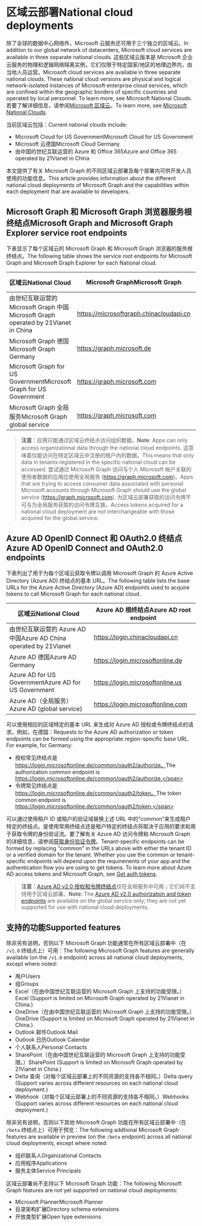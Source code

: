 # <a name="national-cloud-deployments"></a><span data-ttu-id="6ecce-101">区域云部署</span><span class="sxs-lookup"><span data-stu-id="6ecce-101">National cloud deployments</span></span>


<span data-ttu-id="6ecce-102">除了全球的数据中心网络外，Microsoft 云服务还可用于三个独立的区域云。</span><span class="sxs-lookup"><span data-stu-id="6ecce-102">In addition to our global network of datacenters, Microsoft cloud services are available in three separate national clouds.</span></span> <span data-ttu-id="6ecce-103">这些区域云版本是 Microsoft 企业云服务的物理和逻辑网络隔离实例，它们仅限于特定国家/地区的地理边界内，由当地人员运营。</span><span class="sxs-lookup"><span data-stu-id="6ecce-103">Microsoft cloud services are available in three separate national clouds. These national cloud versions are physical and logical network-isolated instances of Microsoft enterprise cloud services, which are confined within the geographic borders of specific countries and operated by local personnel. To learn more, see Microsoft National Clouds.</span></span> <span data-ttu-id="6ecce-104">若要了解详细信息，请参阅[Microsoft 区域云](https://www.microsoft.com/zh-CN/TrustCenter/CloudServices/NationalCloud)。</span><span class="sxs-lookup"><span data-stu-id="6ecce-104">To learn more, see [Microsoft National Clouds](https://www.microsoft.com/zh-CN/TrustCenter/CloudServices/NationalCloud).</span></span>

<span data-ttu-id="6ecce-105">当前区域云包括：</span><span class="sxs-lookup"><span data-stu-id="6ecce-105">Current national clouds include:</span></span>

- <span data-ttu-id="6ecce-106">Microsoft Cloud for US Government</span><span class="sxs-lookup"><span data-stu-id="6ecce-106">Microsoft Cloud for US Government</span></span>
- <span data-ttu-id="6ecce-107">Microsoft 云德国</span><span class="sxs-lookup"><span data-stu-id="6ecce-107">Microsoft Cloud Germany</span></span>
- <span data-ttu-id="6ecce-108">由中国的世纪互联运营的 Azure 和 Office 365</span><span class="sxs-lookup"><span data-stu-id="6ecce-108">Azure and Office 365 operated by 21Vianet in China</span></span>

<span data-ttu-id="6ecce-109">本文提供了有关 Microsoft Graph 的不同区域云部署及每个部署内可供开发人员使用的功能信息。</span><span class="sxs-lookup"><span data-stu-id="6ecce-109">This article provides information about the different national cloud deployments of Microsoft Graph and the capabilities within each deployment that are available to developers.</span></span>

## <a name="microsoft-graph-and-microsoft-graph-explorer-service-root-endpoints"></a><span data-ttu-id="6ecce-110">Microsoft Graph 和 Microsoft Graph 浏览器服务根终结点</span><span class="sxs-lookup"><span data-stu-id="6ecce-110">Microsoft Graph and Microsoft Graph Explorer service root endpoints</span></span>

<span data-ttu-id="6ecce-111">下表显示了每个区域云的 Microsoft Graph 和 Microsoft Graph 浏览器的服务根终结点。</span><span class="sxs-lookup"><span data-stu-id="6ecce-111">The following table shows the service root endpoints for Microsoft Graph and Microsoft Graph Explorer for each National cloud.</span></span>

| <span data-ttu-id="6ecce-112">区域云</span><span class="sxs-lookup"><span data-stu-id="6ecce-112">National Cloud</span></span> | <span data-ttu-id="6ecce-113">Microsoft Graph</span><span class="sxs-lookup"><span data-stu-id="6ecce-113">Microsoft Graph</span></span> | <span data-ttu-id="6ecce-114">Microsoft Graph 浏览器</span><span class="sxs-lookup"><span data-stu-id="6ecce-114">Microsoft Graph Explorer</span></span>
|---------------------------|----------------|----------------|
| <span data-ttu-id="6ecce-115">由世纪互联运营的 Microsoft Graph 中国</span><span class="sxs-lookup"><span data-stu-id="6ecce-115">Microsoft Graph operated by 21Vianet in China</span></span> | https://microsoftgraph.chinacloudapi.cn | https://developer.microsoft.com/zh-cn/graph/graph-explorer-china |
| <span data-ttu-id="6ecce-116">Microsoft Graph 德国</span><span class="sxs-lookup"><span data-stu-id="6ecce-116">Microsoft Graph Germany</span></span> | https://graph.microsoft.de | <span data-ttu-id="6ecce-117">不支持。</span><span class="sxs-lookup"><span data-stu-id="6ecce-117">Not supported.</span></span> |
| <span data-ttu-id="6ecce-118">Microsoft Graph for US Government</span><span class="sxs-lookup"><span data-stu-id="6ecce-118">Microsoft Graph for US Government</span></span> | https://graph.microsoft.com | <span data-ttu-id="6ecce-119">不支持。</span><span class="sxs-lookup"><span data-stu-id="6ecce-119">Not supported.</span></span> |
| <span data-ttu-id="6ecce-120">Microsoft Graph 全局服务</span><span class="sxs-lookup"><span data-stu-id="6ecce-120">Microsoft Graph global service</span></span> | https://graph.microsoft.com | https://developer.microsoft.com/graph/graph-explorer |

> <span data-ttu-id="6ecce-121">**注意**：应用只能通过区域云终结点访问组织数据。</span><span class="sxs-lookup"><span data-stu-id="6ecce-121">**Note**: Apps can only access organizational data through the national cloud endpoints.</span></span> <span data-ttu-id="6ecce-122">这意味着仅能访问在特定区域云中注册的租户内的数据。</span><span class="sxs-lookup"><span data-stu-id="6ecce-122">This means that only data in tenants registered in the specific national cloud can be accessed.</span></span> <span data-ttu-id="6ecce-123">尝试通过 Microsoft Graph 访问与个人 Microsoft 帐户关联的使用者数据的应用应使用全局服务 (https://graph.microsoft.com)。</span><span class="sxs-lookup"><span data-stu-id="6ecce-123">Apps that are trying to access consumer data associated with personal Microsoft accounts through Microsoft Graph should use the global service (https://graph.microsoft.com).</span></span> <span data-ttu-id="6ecce-124">为区域云部署获取的访问令牌不可与为全局服务获取的访问令牌互换。</span><span class="sxs-lookup"><span data-stu-id="6ecce-124">Access tokens acquired for a national cloud deployment are not interchangeable with those acquired for the global service.</span></span>

## <a name="azure-ad-openid-connect-and-oauth20-endpoints"></a><span data-ttu-id="6ecce-125">Azure AD OpenID Connect 和 OAuth2.0 终结点</span><span class="sxs-lookup"><span data-stu-id="6ecce-125">Azure AD OpenID Connect and OAuth2.0 endpoints</span></span>

<span data-ttu-id="6ecce-126">下表列出了用于为每个区域云获取令牌以调用 Microsoft Graph 的 Azure Active Directory (Azure AD) 终结点的基本 URL。</span><span class="sxs-lookup"><span data-stu-id="6ecce-126">The following table lists the base URLs for the Azure Active Directory (Azure AD) endpoints used to acquire tokens to call Microsoft Graph for each national cloud.</span></span>

| <span data-ttu-id="6ecce-127">区域云</span><span class="sxs-lookup"><span data-stu-id="6ecce-127">National Cloud</span></span> | <span data-ttu-id="6ecce-128">Azure AD 根终结点</span><span class="sxs-lookup"><span data-stu-id="6ecce-128">Azure AD root endpoint</span></span> |
|---------------------------|----------------|
| <span data-ttu-id="6ecce-129">由世纪互联运营的 Azure AD 中国</span><span class="sxs-lookup"><span data-stu-id="6ecce-129">Azure AD China operated by 21Vianet</span></span> |https://login.chinacloudapi.cn |
| <span data-ttu-id="6ecce-130">Azure AD 德国</span><span class="sxs-lookup"><span data-stu-id="6ecce-130">Azure AD Germany</span></span> | https://login.microsoftonline.de |
| <span data-ttu-id="6ecce-131">Azure AD for US Government</span><span class="sxs-lookup"><span data-stu-id="6ecce-131">Azure AD for US Government</span></span> | https://login.microsoftonline.us |
| <span data-ttu-id="6ecce-132">Azure AD（全局服务）</span><span class="sxs-lookup"><span data-stu-id="6ecce-132">Azure AD (global service)</span></span> | https://login.microsoftonline.com |

<span data-ttu-id="6ecce-p103">可以使用相应的区域特定的基本 URL 来生成对 Azure AD 授权或令牌终结点的请求。例如，在德国：</span><span class="sxs-lookup"><span data-stu-id="6ecce-p103">Requests to the Azure AD authorization or token endpoints can be formed using the appropriate region-specific base URL. For example, for Germany:</span></span>

- <span data-ttu-id="6ecce-135">授权常见终结点是 https://login.microsoftonline.de/common/oauth2/authorize。</span><span class="sxs-lookup"><span data-stu-id="6ecce-135">The authorization common endpoint is https://login.microsoftonline.de/common/oauth2/authorize.</span></span>
- <span data-ttu-id="6ecce-136">令牌常见终结点是 https://login.microsoftonline.de/common/oauth2/token。</span><span class="sxs-lookup"><span data-stu-id="6ecce-136">The token common endpoint is https://login.microsoftonline.de/common/oauth2/token.</span></span>

<span data-ttu-id="6ecce-p104">可以通过使用租户 ID 或租户的验证域替换上述 URL 中的“common”来生成租户特定的终结点。是使用常用终结点还是租户特定的终结点将取决于应用的要求和用于获取令牌的身份验证流。要了解有关 Azure AD 访问令牌和 Microsoft Graph 的详细信息，请参阅[获取身份验证令牌](./auth_overview.md)。</span><span class="sxs-lookup"><span data-stu-id="6ecce-p104">Tenant-specific endpoints can be formed by replacing "common" in the URLs above with either the tenant ID or a verified domain for the tenant. Whether you use the common or tenant-specific endpoints will depend upon the requirements of your app and the authentication flow you are using to get tokens. To learn more about Azure AD access tokens and Microsoft Graph, see [Get auth tokens](./auth_overview.md).</span></span>

> <span data-ttu-id="6ecce-140">**注意：**[Azure AD v2.0 授权和令牌终结点](https://azure.microsoft.com/zh-CN/documentation/articles/active-directory-appmodel-v2-overview/)仅在全局服务中可用；它们尚不支持用于区域云部署。</span><span class="sxs-lookup"><span data-stu-id="6ecce-140">**Note:** The [Azure AD v2.0 authorization and token endpoints](https://azure.microsoft.com/zh-CN/documentation/articles/active-directory-appmodel-v2-overview/) are available on the global service only; they are not yet supported for use with national cloud deployments.</span></span>

## <a name="supported-features"></a><span data-ttu-id="6ecce-141">支持的功能</span><span class="sxs-lookup"><span data-stu-id="6ecce-141">Supported features</span></span>

<span data-ttu-id="6ecce-142">除非另有说明，否则以下 Microsoft Graph 功能通常在所有区域云部署中（在 `/v1.0` 终结点上）可用：</span><span class="sxs-lookup"><span data-stu-id="6ecce-142">The following Microsoft Graph features are generally available (on the `/v1.0` endpoint) across all national cloud deployments, except where noted:</span></span>

* <span data-ttu-id="6ecce-143">用户</span><span class="sxs-lookup"><span data-stu-id="6ecce-143">Users</span></span>
* <span data-ttu-id="6ecce-144">组</span><span class="sxs-lookup"><span data-stu-id="6ecce-144">Groups</span></span>
* <span data-ttu-id="6ecce-145">Excel（在由中国世纪互联运营的 Microsoft Graph 上支持的功能受限。）</span><span class="sxs-lookup"><span data-stu-id="6ecce-145">Excel (Support is limited on Microsoft Graph operated by 21Vianet in China.)</span></span>
* <span data-ttu-id="6ecce-146">OneDrive（在由中国世纪互联运营的 Microsoft Graph 上支持的功能受限。）</span><span class="sxs-lookup"><span data-stu-id="6ecce-146">OneDrive (Support is limited on Microsoft Graph operated by 21Vianet in China.)</span></span>
* <span data-ttu-id="6ecce-147">Outlook 邮件</span><span class="sxs-lookup"><span data-stu-id="6ecce-147">Outlook Mail</span></span>
* <span data-ttu-id="6ecce-148">Outlook 日历</span><span class="sxs-lookup"><span data-stu-id="6ecce-148">Outlook Calendar</span></span>
* <span data-ttu-id="6ecce-149">个人联系人</span><span class="sxs-lookup"><span data-stu-id="6ecce-149">Personal Contacts</span></span> 
* <span data-ttu-id="6ecce-150">SharePoint（在由中国世纪互联运营的 Microsoft Graph 上支持的功能受限。）</span><span class="sxs-lookup"><span data-stu-id="6ecce-150">SharePoint (Support is limited on Microsoft Graph operated by 21Vianet in China.)</span></span>
* <span data-ttu-id="6ecce-151">Delta 查询（对每个区域云部署上的不同资源的支持各不相同。）</span><span class="sxs-lookup"><span data-stu-id="6ecce-151">Delta query (Support varies across different resources on each national cloud deployment.)</span></span>
* <span data-ttu-id="6ecce-152">Webhook（对每个区域云部署上的不同资源的支持各不相同。）</span><span class="sxs-lookup"><span data-stu-id="6ecce-152">Webhooks (Support varies across different resources on each national cloud deployment.)</span></span>

<span data-ttu-id="6ecce-153">除非另有说明，否则以下其他 Microsoft Graph 功能在所有区域云部署中（在 `/beta` 终结点上）可用于预览：</span><span class="sxs-lookup"><span data-stu-id="6ecce-153">The following addtional Microsoft Graph features are available in preview (on the `/beta` endpoint) across all national cloud deployments, except where noted:</span></span>

* <span data-ttu-id="6ecce-154">组织联系人</span><span class="sxs-lookup"><span data-stu-id="6ecce-154">Organizational Contacts</span></span>
* <span data-ttu-id="6ecce-155">应用程序</span><span class="sxs-lookup"><span data-stu-id="6ecce-155">Applications</span></span>
* <span data-ttu-id="6ecce-156">服务主体</span><span class="sxs-lookup"><span data-stu-id="6ecce-156">Service Principals</span></span>

<span data-ttu-id="6ecce-157">区域云部署尚不支持以下 Microsoft Graph 功能：</span><span class="sxs-lookup"><span data-stu-id="6ecce-157">The following Microsoft Graph features are not yet supported on national cloud deployments:</span></span>

* <span data-ttu-id="6ecce-158">Microsoft Planner</span><span class="sxs-lookup"><span data-stu-id="6ecce-158">Microsoft Planner</span></span>
* <span data-ttu-id="6ecce-159">目录架构扩展</span><span class="sxs-lookup"><span data-stu-id="6ecce-159">Directory schema extensions</span></span>
* <span data-ttu-id="6ecce-160">开放类型扩展</span><span class="sxs-lookup"><span data-stu-id="6ecce-160">Open type extensions</span></span>
